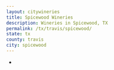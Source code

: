 ```yaml
---
layout: citywineries
title: Spicewood Wineries
description: Wineries in Spicewood, TX
permalink: /tx/travis/spicewood/
state: tx
county: travis
city: spicewood
---
```

-
